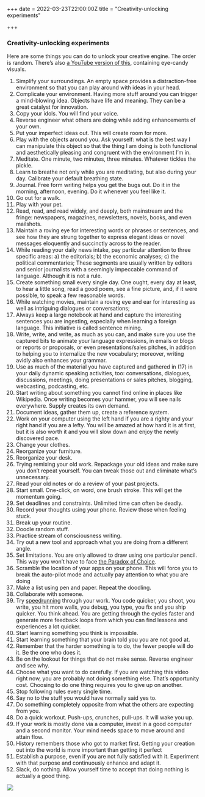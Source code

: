 +++
date = 2022-03-23T22:00:00Z
title = "Creativity-unlocking experiments"

+++
### Creativity-unlocking experiments

Here are some things you can do to unlock your creative engine. The order is random. There’s also [a YouTube version of this](https://youtu.be/Olj9I9cCDnM), containing eye-candy visuals.

 1. Simplify your surroundings. An empty space provides a distraction-free environment so that you can play around with ideas in your head.
 2. Complicate your environment. Having more stuff around you can trigger a mind-blowing idea. Objects have life and meaning. They can be a great catalyst for innovation.
 3. Copy your idols. You will find your voice.
 4. Reverse engineer what others are doing while adding enhancements of your own.
 5. Put your imperfect ideas out. This will create room for more.
 6. Play with the objects around you. Ask yourself: what is the best way I can manipulate this object so that the thing I am doing is both functional and aesthetically pleasing and congruent with the environment I’m in.
 7. Meditate. One minute, two minutes, three minutes. Whatever tickles the pickle.
 8. Learn to breathe not only while you are meditating, but also during your day. Calibrate your default breathing state.
 9. Journal. Free form writing helps you get the bugs out. Do it in the morning, afternoon, evening. Do it whenever you feel like it.
10. Go out for a walk.
11. Play with your pet.
12. Read, read, and read widely, and deeply, both mainstream and the fringe: newspapers, magazines, newsletters, novels, books, and even mailshots.
13. Maintain a roving eye for interesting words or phrases or sentences, and see how they are strung together to express elegant ideas or novel messages eloquently and succinctly across to the reader.
14. While reading your daily news intake, pay particular attention to three specific areas: a) the editorials; b) the economic analyses; c) the political commentaries; These segments are usually written by editors and senior journalists with a seemingly impeccable command of language. Although it is not a rule.
15. Create something small every single day. One ought, every day at least, to hear a little song, read a good poem, see a fine picture, and, if it were possible, to speak a few reasonable words.
16. While watching movies, maintain a roving eye and ear for interesting as well as intriguing dialogues or conversations;
17. Always keep a large notebook at hand and capture the interesting sentences you are ingesting, especially when learning a foreign language. This initiative is called sentence mining.
18. Write, write, and write, as much as you can, and make sure you use the captured bits to animate your language expressions, in emails or blogs or reports or proposals, or even presentations/sales pitches, in addition to helping you to internalize the new vocabulary; moreover, writing avidly also enhances your grammar.
19. Use as much of the material you have captured and gathered in (17) in your daily dynamic speaking activities, too: conversations, dialogues, discussions, meetings, doing presentations or sales pitches, blogging, webcasting, podcasting, etc.
20. Start writing about something you cannot find online in places like Wikipedia. Once writing becomes your hammer, you will see nails everywhere. Supply creates its own demand.
21. Document ideas, gather them up, create a reference system.
22. Work on your computer using the left hand if you are a righty and your right hand if you are a lefty. You will be amazed at how hard it is at first, but it is also worth it and you will slow down and enjoy the newly discovered pace.
23. Change your clothes.
24. Reorganize your furniture.
25. Reorganize your desk.
26. Trying remixing your old work. Repackage your old ideas and make sure you don’t repeat yourself. You can tweak those out and eliminate what’s unnecessary.
27. Read your old notes or do a review of your past projects.
28. Start small. One-click, on word, one brush stroke. This will get the momentum going.
29. Set deadlines and constraints. Unlimited time can often be deadly.
30. Record your thoughts using your phone. Review those when feeling stuck.
31. Break up your routine.
32. Doodle random stuff.
33. Practice stream of consciousness writing.
34. Try out a new tool and approach what you are doing from a different angle.
35. Set limitations. You are only allowed to draw using one particular pencil. This way you won’t have to face [the Paradox of Choice](https://en.wikipedia.org/wiki/The_Paradox_of_Choice).
36. Scramble the location of your apps on your phone. This will force you to break the auto-pilot mode and actually pay attention to what you are doing
37. Make a list using pen and paper. Repeat the doodling.
38. Collaborate with someone.
39. Try [speedrunning](https://youtu.be/OtpIdRNUMKM) through your work. You code quicker, you shoot, you write, you hit more walls, you debug, you type, you fix and you ship quicker. You think ahead. You are getting through the cycles faster and generate more feedback loops from which you can find lessons and experiences a lot quicker.
40. Start learning something you think is impossible.
41. Start learning something that your brain told you you are not good at.
42. Remember that the harder something is to do, the fewer people will do it. Be the one who does it.
43. Be on the lookout for things that do not make sense. Reverse engineer and see why.
44. Choose what you want to do carefully. If you are watching this video right now, you are probably not doing something else. That’s opportunity cost. Choosing to do one thing requires you to give up on another.
45. Stop following rules every single time.
46. Say no to the stuff you would have normally said yes to.
47. Do something completely opposite from what the others are expecting from you.
48. Do a quick workout. Push-ups, crunches, pull-ups. It will wake you up.
49. If your work is mostly done via a computer, invest in a good computer and a second monitor. Your mind needs space to move around and attain flow.
50. History remembers those who got to market first. Getting your creation out into the world is more important than getting it perfect
51. Establish a purpose, even if you are not fully satisfied with it. Experiment with that purpose and continuously enhance and adapt it.
52. Slack, do nothing. Allow yourself time to accept that doing nothing is actually a good thing.

![](https://cdn-images-1.medium.com/max/600/1*YqFpAMT8Z2rBAGqJyieAdw.png)